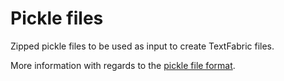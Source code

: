 # Pickle files
Zipped pickle files to be used as input to create TextFabric files.

More information with regards to the [pickle file format](https://docs.python.org/3/library/pickle.html).
